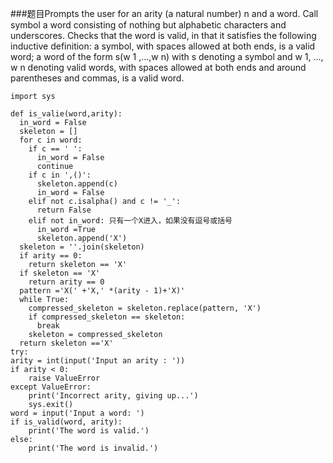 ###题目Prompts the user for an arity (a natural number) n and a word.
Call symbol a word consisting of nothing but alphabetic characters and underscores.
Checks that the word is valid, in that it satisfies the following inductive definition:
a symbol, with spaces allowed at both ends, is a valid word;
a word of the form s(w 1 ,...,w n) with s denoting a symbol and  w 1, ..., w n
denoting valid words, with spaces allowed at both ends and around parentheses and commas, is a valid word.


    import sys

    def is_valie(word,arity):
      in_word = False
      skeleton = []
      for c in word:
        if c == ' ':
          in_word = False
          continue
        if c in ',()':
          skeleton.append(c)
          in_word = False
        elif not c.isalpha() and c != '_':
          return False
        elif not in_word: 只有一个X进入，如果没有逗号或括号
          in_word =True
          skeleton.append('X')
      skeleton = ''.join(skeleton)
      if arity == 0:
        return skeleton == 'X'
      if skeleton == 'X'
        return arity == 0
      pattern ='X(' +'X,' *(arity - 1)+'X)'
      while True:
        compressed_skeleton = skeleton.replace(pattern, 'X')
        if compressed_skeleton == skeleton:
          break
        skeleton = compressed_skeleton
      return skeleton =='X'
    try:
    arity = int(input('Input an arity : '))
    if arity < 0:
        raise ValueError
    except ValueError:
        print('Incorrect arity, giving up...')
        sys.exit()
    word = input('Input a word: ')
    if is_valid(word, arity):
        print('The word is valid.')
    else:
        print('The word is invalid.')    

